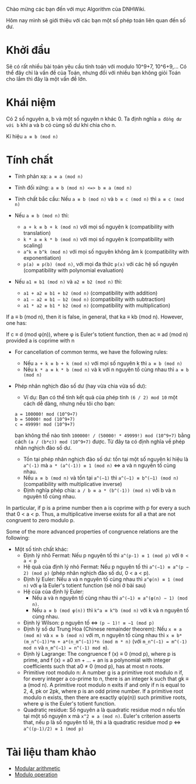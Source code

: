 Chào mừng các bạn đến với mục Algorithm của DNHWiki.

Hôm nay mình sẽ giới thiệu với các bạn một số phép toán liên quan đến số dư.

# Khởi đầu
Sẽ có rất nhiều bài toán yêu cầu tính toán với modulo 10^9+7, 10^6+9,... Có thể đây chỉ là vấn đề của Toán, nhưng đối với nhiều bạn không giỏi Toán cho lắm thì đây là một vấn đề lớn.

# Khái niệm
Có 2 số nguyên a, b và một số nguyên n khác 0. Ta định nghĩa `a đồng dư với b` khi a và b có cùng số dư khi chia cho n.

Kí hiệu `a ≡ b (mod n)`

# Tính chất
* Tính phản xạ: `a ≡ a (mod n)`
* Tính đối xứng: `a ≡ b (mod n) <=> b ≡ a (mod n)`
* Tính chất bắc cầu: Nếu `a ≡ b (mod n)` và `b ≡ c (mod n)` thì `a ≡ c (mod n)`

* Nếu `a ≡ b (mod n)` thì:
	- `a + k ≡ b + k (mod n)` với mọi số nguyên k (compatibility with translation)
	- `k * a ≡ k * b (mod n)` với mọi số nguyên k (compatibility with scaling)
	- `a^k ≡ b^k (mod n)` với mọi số nguyên không âm k (compatibility with exponentiation)
	- `p(a) ≡ p(b) (mod n)`, với mọi đa thức `p(x)` với các hệ số nguyên (compatibility with polynomial evaluation)

* Nếu `a1 ≡ b1 (mod n)` và `a2 ≡ b2 (mod n)` thì:
	- `a1 + a2 ≡ b1 + b2 (mod n)` (compatibility with addition)
	- `a1 – a2 ≡ b1 – b2 (mod n)` (compatibility with subtraction)
	- `a1 * a2 ≡ b1 * b2 (mod n)` (compatibility with multiplication)

If a ≡ b (mod n), then it is false, in general, that ka ≡ kb (mod n). However, one has:

If c ≡ d (mod φ(n)), where φ is Euler's totient function, then ac ≡ ad (mod n) provided a is coprime with n

* For cancellation of common terms, we have the following rules:
	- Nếu `a + k ≡ b + k (mod n)` với mọi số nguyên k thì `a ≡ b (mod n)`
	- Nếu `k * a ≡ k * b (mod n)` và k với n nguyên tố cùng nhau thì `a ≡ b (mod n)`

* Phép nhân nghịch đảo số dư (hay vừa chia vừa số dư):
	- Ví dụ: Bạn có thể tính kết quả của phép tính `(6 / 2) mod 10` một cách dễ dàng, nhưng nếu tôi cho bạn:
	```
	a = 100000! mod (10^9+7)
	b = 50000! mod (10^9+7)
	c = 49999! mod (10^9+7)
	```
	bạn không thể nào tính `100000! / (50000! * 49999!) mod (10^9+7)` bằng cách `(a / (b*c)) mod (10^9+7)` được.
	Từ đây ta có định nghĩa về phép nhân nghịch đảo số dư.
	- Tồn tại phép nhân nghịch đảo số dư: tồn tại một số nguyên kí hiệu là `a^(-1)` mà `a * (a^(-1)) ≡ 1 (mod n)` <=> a và n nguyên tố cùng nhau.
	- Nếu `a ≡ b (mod n)` và tồn tại `a^(–1)` thì `a^(–1) ≡ b^(–1) (mod n)` (compatibility with multiplicative inverse)
	- Định nghĩa phép chia: `a / b ≡ a * (b^(-1)) (mod n)` với b và n nguyên tố cùng nhau.

In particular, if p is a prime number then a is coprime with p for every a such that 0 < a < p. Thus, a multiplicative inverse exists for all a that are not congruent to zero modulo p.

Some of the more advanced properties of congruence relations are the following:
* Một số tính chất khác:
	- Định lý nhỏ Fermat: Nếu p nguyên tố thì `a^(p-1) ≡ 1 (mod p)` với `0 < a < p`
	- Hệ quả của định lý nhỏ Fermat: Nếu p nguyên tố thì `a^(−1) ≡ a^(p − 2) (mod p)` (phép nhân nghịch đảo số dư, 0 < a < p).
	- Định lý Euler: Nếu a và n nguyên tố cùng nhau thì `a^φ(n) ≡ 1 (mod n)` với `φ` là Euler's totient function (sẽ nói ở bài sau)
	- Hệ của của định lý Euler:
		+ Nếu a và n nguyên tố cùng nhau thì `a^(−1) ≡ a^(φ(n) − 1) (mod n)`.
		+ Nếu `a ≡ b (mod φ(n))` thì `k^a ≡ k^b (mod n)` với k và n nguyên tố cùng nhau.
	- Định lý Wilson: p nguyên tố <=> `(p − 1)! ≡ −1 (mod p)`
	- Định lý số dư Trung Hoa (Chinese remainder theorem): Nếu `x ≡ a (mod m)` và `x ≡ b (mod n)` với m, n nguyên tố cùng nhau thì `x ≡ b*(m_n^(–1))*m + a*(n_m^(–1))*n (mod m * n)` (với `m_n^(−1) = m^(-1) mod n` và `n_m^(−1) = n^(-1) mod m`).
	- Định lý Lagrange: The congruence f (x) ≡ 0 (mod p), where p is prime, and f (x) = a0 xn + ... + an is a polynomial with integer coefficients such that a0 ≠ 0 (mod p), has at most n roots.
	- Primitive root modulo n: A number g is a primitive root modulo n if, for every integer a co-prime to n, there is an integer k such that gk ≡ a (mod n). A primitive root modulo n exits if and only if n is equal to 2, 4, pk or 2pk, where p is an odd prime number. If a primitive root modulo n exists, then there are exactly φ(φ(n)) such primitive roots, where φ is the Euler's totient function.
	- Quadratic residue: Số nguyên a là quadratic residue mod n nếu tồn tại một số nguyên x mà `x^2 ≡ a (mod n)`. Euler's criterion asserts that, nếu p là số nguyên tố lẻ, thì a là quadratic residue mod p <=> `a^((p-1)/2) ≡ 1 (mod p)`

# Tài liệu tham khảo
- [Modular arithmetic](https://en.wikipedia.org/wiki/Modular_arithmetic)
- [Modulo operation](https://en.wikipedia.org/wiki/Modulo_operation)
